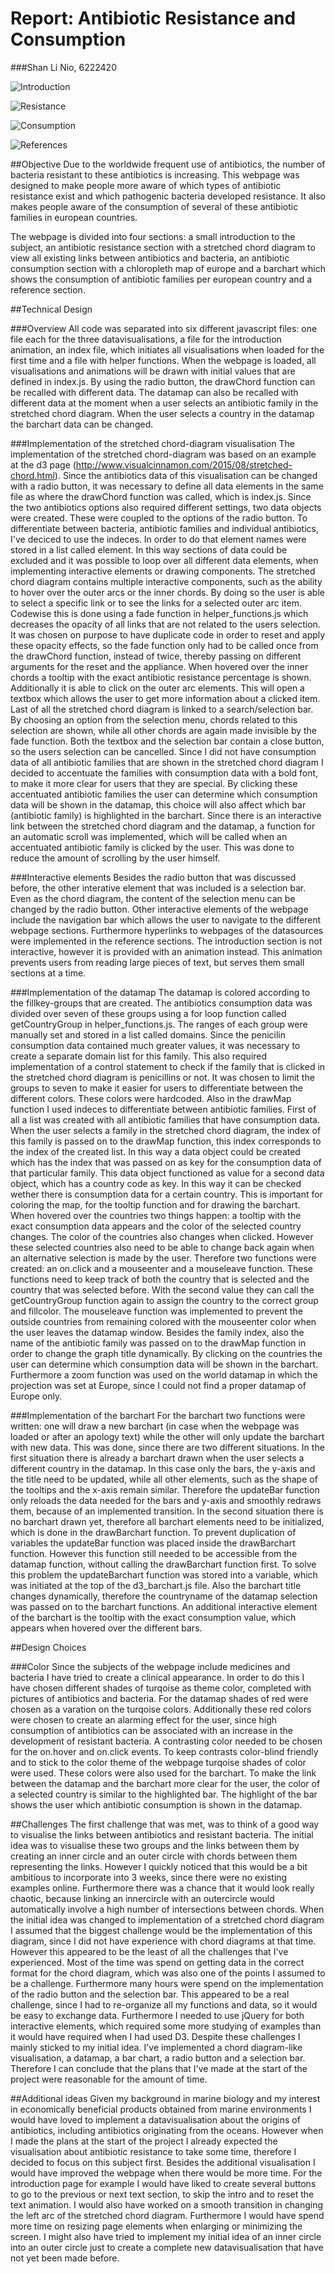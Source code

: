 Report: Antibiotic Resistance and Consumption
==================

###Shan Li Nio, 6222420


![Introduction](https://github.com/SLNio/Final-Project/blob/master/doc/intro_screen.jpg)

![Resistance](https://github.com/SLNio/Final-Project/blob/master/doc/antibiotic_resistance_screen.jpg)

![Consumption](https://github.com/SLNio/Final-Project/blob/master/doc/antibiotic_consumption_screen.jpg)

![References](https://github.com/SLNio/Final-Project/blob/master/doc/reference_screen.jpg)


##Objective
Due to the worldwide frequent use of antibiotics, the number of bacteria resistant to these antibiotics is increasing. This webpage was designed to make people more aware of which types of antibiotic resistance exist and which pathogenic bacteria developed resistance. It also makes people aware of the consumption of several of these antibiotic families in european countries. 

The webpage is divided into four sections: a small introduction to the subject, an antibiotic resistance section with a stretched chord diagram to view all existing links between antibiotics and bacteria, an antibiotic consumption section with a chloropleth map of europe and a barchart which shows the consumption of antibiotic families per european country and a reference section.

##Technical Design


###Overview
All code was separated into six different javascript files: one file each for the three datavisualisations, a file for the introduction animation, an index file, which initiates all visualisations when loaded for the first time and a file with helper functions.
When the webpage is loaded, all visualisations and animations will be drawn with initial values that are defined in index.js. By using the radio button, the drawChord function can be recalled with different data. The datamap can also be recalled with different data at the moment when a user selects an antibiotic family in the stretched chord diagram. When the user selects a country in the datamap the barchart data can be changed. 

###Implementation of the stretched chord-diagram visualisation
The implementation of the stretched chord-diagram was based on an example at the d3 page (http://www.visualcinnamon.com/2015/08/stretched-chord.html). Since the antibiotics data of this visualisation can be changed with a radio button, it was necessary to define all data elements in the same file as where the drawChord function was called, which is index.js. Since the two antibiotics options also required different settings, two data objects were created. These were coupled to the options of the radio button. To differentiate between bacteria, antibiotic families and individual antibiotics, I've deciced to use the indeces. In order to do that element names were stored in a list called element. In this way sections of data could be excluded and it was possible to loop over all different data elements, when implementing interactive elements or drawing components. The stretched chord diagram contains multiple interactive components, such as the ability to hover over the outer arcs or the inner chords. By doing so the user is able to select a specific link or to see the links for a selected outer arc item. Codewise this is done using a fade function in helper_functions.js which decreases the opacity of all links that are not related to the users selection. It was chosen on purpose to have duplicate code in order to reset and apply these opacity effects, so the fade function only had to be called once from the drawChord function, instead of twice, thereby passing on different arguments for the reset and the appliance. When hovered over the inner chords a tooltip with the exact antibiotic resistance percentage is shown. Additionally it is able to click on the outer arc elements. This will open a textbox which allows the user to get more information about a clicked item. Last of all the stretched chord diagram is linked to a search/selection bar. By choosing an option from the selection menu, chords related to this selection are shown, while all other chords are again made invisible by the fade function. Both the textbox and the selection bar contain a close button, so the users selection can be cancelled. Since I did not have consumption data of all antibiotic families that are shown in the stretched chord diagram I decided to accentuate the families with consumption data with a bold font, to make it more clear for users that they are special. By clicking these accentuated antibiotic families the user can determine which consumption data will be shown in the datamap, this choice will also affect which bar (antibiotic family) is highlighted in the barchart. Since there is an interactive link between the stretched chord diagram and the datamap, a function for an automatic scroll was implemented, which will be called when an accentuated antibiotic family is clicked by the user. This was done to reduce the amount of scrolling by the user himself.

###Interactive elements
Besides the radio button that was discussed before, the other interative element that was included is a selection bar. Even as the chord diagram, the content of the selection menu can be changed by the radio button. Other interactive elements of the webpage include the navigation bar which allows the user to navigate to the different webpage sections. Furthermore hyperlinks to webpages of the datasources were implemented in the reference sections. The introduction section is not interactive, however it is provided with an animation instead. This animation prevents users from reading large pieces of text, but serves them small sections at a time.  

###Implementation of the datamap
The datamap is colored according to the fillkey-groups that are created. The antibiotics consumption data was divided over seven of these groups using a for loop function called getCountryGroup in helper_functions.js. The ranges of each group were manually set and stored in a list called domains. Since the penicilin consumption data contained much greater values, it was necessary to create a separate domain list for this family. This also required implementation of a control statement to check if the family that is clicked in the stretched chord diagram is penicillins or not. It was chosen to limit the groups to seven to make it easier for users to differentiate between the different colors. These colors were hardcoded. Also in the drawMap function I used indeces to differentiate between antibiotic families. First of all a list was created with all antibiotic families that have consumption data. When the user selects a family in the stretched chord diagram, the index of this family is passed on to the drawMap function, this index corresponds to the index of the created list. In this way a data object could be created which has the index that was passed on as key for the consumption data of that particular family. This data object functioned as value for a second data object, which has a country code as key. In this way it can be checked wether there is consumption data for a certain country. This is important for coloring the map, for the tooltip function and for drawing the barchart. When hovered over the countries two things happen: a tooltip with the exact consumption data appears and the color of the selected country changes. The color of the countries also changes when clicked. However these selected countries also need to be able to change back again when an alternative selection is made by the user. Therefore two functions were created: an on.click and a mouseenter and a mouseleave function. These functions need to keep track of both the country that is selected and the country that was selected before. With the second value they can call the getCountryGroup function again to assign the country to the correct group and fillcolor. The mouseleave function was implemented to prevent the outside countries from remaining colored with the mouseenter color when the user leaves the datamap window. Besides the family index, also the name of the antibiotic family was passed on to the drawMap function in order to change the graph title dynamically. By clicking on the countries the user can determine which consumption data will be shown in the barchart. Furthermore a zoom function was used on the world datamap in which the projection was set at Europe, since I could not find a proper datamap of Europe only.

###Implementation of the barchart
For the barchart two functions were written: one will draw a new barchart (in case when the webpage was loaded or after an apology text) while the other will only update the barchart with new data. This was done, since there are two different situations. In the first situation there is already a barchart drawn when the user selects a different country in the datamap. In this case only the bars, the y-axis  and the title need to be updated, while all other elements, such as the shape of the tooltips and the x-axis remain similar. Therefore the updateBar function only reloads the data needed for the bars and y-axis and smoothly redraws them, because of an implemented transition. In the second situation there is no barchart drawn yet, therefore all barchart elements need to be initialized, which is done in the drawBarchart function. To prevent duplication of variables the updateBar function was placed inside the drawBarchart function. However this function still needed to be accessible from the datamap function, without calling the drawBarchart function first. To solve this problem the updateBarchart function was stored into a variable, which was initiated at the top of the d3_barchart.js file. Also the barchart title changes dynamically, therefore the countryname of the datamap selection was passed on to the barchart functions. An additional interactive element of the barchart is the tooltip with the exact consumption value, which appears when hovered over the different bars. 


##Design Choices


###Color
Since the subjects of the webpage include medicines and bacteria I have tried to create a clinical appearance. In order to do this I have chosen different shades of turqoise as theme color, completed with pictures of antibiotics and bacteria. For the datamap shades of red were chosen as a varation on the turqoise colors. Additionally these red colors were chosen to create an alarming effect for the user, since high consumption of antibiotics can be associated with an increase in the development of resistant bacteria. A contrasting color needed to be chosen for the on.hover and on.click events. To keep contrasts color-blind friendly and to stick to the color theme of the webpage turqoise shades of color were used. These colors were also used for the barchart. To make the link between the datamap and the barchart more clear for the user, the color of a selected country is similar to the highlighted bar. The highlight of the bar shows the user which antibiotic consumption is shown in the datamap.


##Challenges
The first challenge that was met, was to think of a good way to visualise the links between antibiotics and resistant bacteria. The initial idea was to visualise these two groups and the links between them by creating an inner circle and an outer circle with chords between them representing the links. However I quickly noticed that this would be a bit ambitious to incorporate into 3 weeks, since there were no existing examples online. Furthermore there was a chance that it would look really chaotic, because linking an innercircle with an outercircle would automatically involve a high number of intersections between chords. When the initial idea was changed to implementation of a stretched chord diagram I assumed that the biggest challenge would be the implementation of this diagram, since I did not have experience with chord diagrams at that time. However this appeared to be the least of all the challenges that I've experienced. Most of the time was spend on getting data in the correct format for the chord diagram, which was also one of the points I assumed to be a challenge. Furthermore many hours were spend on the implementation of the radio button and the selection bar. This appeared to be a real challenge, since I had to re-organize all my functions and data, so it would be easy to exchange data. Furthermore I needed to use jQuery for both interactive elements, which required some more studying of examples than it would have required when I had used D3. Despite these challenges I mainly sticked to my initial idea. I've implemented a chord diagram-like visualisation, a datamap, a bar chart, a radio button and a selection bar. Therefore I can conclude that the plans that I've made at the start of the project were reasonable for the amount of time. 


##Additional ideas
Given my background in marine biology and my interest in economically beneficial products obtained from marine environments I would have loved to implement a datavisualisation about the origins of antibiotics, including antibiotics originating from the oceans. However when I made the plans at the start of the project I already expected the visualisation about antibiotic resistance to take some time, therefore I decided to focus on this subject first. Besides the additional visualisation I would have improved the webpage when there would be more time. For the introduction page for example I would have liked to create several buttons to go to the previous or next text section, to skip the intro and to reset the text animation. I would also have worked on a smooth transition in changing the left arc of the stretched chord diagram. Furthermore I would have spend more time on resizing page elements when enlarging or minimizing the screen. I might also have tried to implement my initial idea of an inner circle into an outer circle just to create a complete new datavisualisation that have not yet been made before. 
